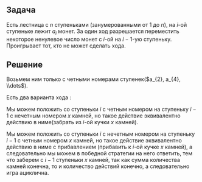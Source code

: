 ## Задача

Есть лестница с $n$ ступеньками (занумерованными от 1 до $n$), на $i$-ой
ступеньке лежит $a_i$ монет. За один ход разрешается переместить
некоторое ненулевое число монет с $i$-ой на $i-1$-ую ступеньку.
Проигрывает тот, кто не может сделать хода.

## Решение

Возьмем ним только с четными номерами ступенек($a_{2}, a_{4},
\\dots$).

Есть два варианта хода :

Мы можем положить со ступеньки $i$ с четным номером на ступеньку $i - 1$
с нечетным номером $x$ камней, но такое действие эквивалентно действию в
ниме(забрать из $i$-ой кучки $x$ камней).

Мы можем положить со ступеньки $i$ с нечетным номером на ступеньку $i -
1$ с четным номером $x$ камней, но такое действие эквивалентно действию
в ниме с прибавлением (прибавить к $i$-ой кучке $x$ камней), а
следовательно мы можем в победной стратегии на него ответить,
тем что заберем с $i - 1$ ступеньки $x$ камней, так как сумма
количества камней конечна, то и количество действий конечно, а
следовательно игра ациклична.